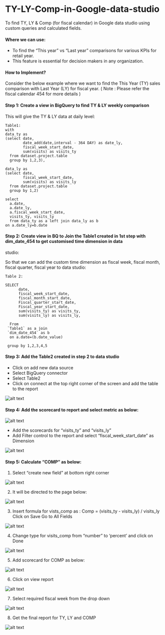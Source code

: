 # TY-LY-Comp-in-Google-data-studio
To find TY, LY &amp; Comp (for fiscal calendar) in Google data studio using custom queries and calculated fields.

#### Where we can use:
- To find the “This year” vs “Last year” comparisons for various KPIs for retail year.
- This feature is essential for decision makers in any organization.

#### How to Implement?
Consider the below example where we want to find the This Year (TY) sales comparison with Last Year (LY) for fiscal year.
( Note : Please refer the fiscal calendar 454 for more details )

#### Step 1: Create a view in BigQuery to find TY & LY weekly comparison
This will give the TY & LY data at daily level:
```
Table1:
with
data_ty as
(select date,
        date_add(date,interval - 364 DAY) as date_ly,
        fiscal_week_start_date,
        sum(visits) as visits_ty
  from dataset.project.table
  group by 1,2,3),

data_ly as
(select date,
        fiscal_week_start_date,
        sum(visits) as visits_ly
  from dataset.project.table
  group by 1,2)

select                           
  a.date,
  a.date_ly,
  a.fiscal_week_start_date,
  visits_ty, visits_ly
  from data_ty as a left join data_ly as b
on a.date_ly=b.date
```

#### Step 2: Create view in BQ to Join the Table1 created in 1st step with dim_date_454  to get customised time dimension in data 
studio:

So that we can add the custom time dimension as fiscal week, fiscal month, fiscal quarter, fiscal year to data studio:
```
Table 2:

SELECT
      date,
      fiscal_week_start_date,
      fiscal_month_start_date,
      Fiscal_quarter_start_date,
      Fiscal_year_start_date,
      sum(visits_ty) as visits_ty,
      sum(visits_ly) as visits_ly,
              
  From
 `Table1` as a join
 `dim_date_454` as b
  on a.date=(b.date_value)
 
 group by 1,2,3,4,5
```
#### Step 3: Add the Table2 created in step 2 to data studio

- Click on add new data source
- Select BigQuery connector
- Select Table2
- Click on connect at the top right corner of the screen and add the table to the report

![alt text](https://drive.google.com/uc?id=1bNghiutQnrntNZmjmih05rCpjVaMQhpL)

#### Step 4: Add the scorecard to report and select metric as below:

![alt text](https://drive.google.com/uc?id=1C51I7MD4BwsnjOBWmMiY8qwKjtYMbgWB)

- Add the scorecards for “visits_ty” and “visits_ly”
- Add Filter control to the report and select “fiscal_week_start_date” as Dimension

![alt text](https://drive.google.com/uc?id=1KhfGM392k0EkU3aJ-qq8CRS1X-7mGgC4)

#### Step 5: Calculate “COMP” as below:
1. Select “create new field” at bottom right corner

![alt text](https://drive.google.com/uc?id=1Os_sxoVU0EntDIc9L-t6KaAgch_zPSha)

2. It will be directed to the page below:
 
![alt text](https://drive.google.com/uc?id=1n_8INq_iBUSakpqOYuGXjyrcgiGxU5Fs)

3. Insert formula for vists_comp as :
   Comp = (visits_ty - visits_ly) / visits_ly
   Click on Save
   Go to All Fields 
   
![alt text](https://drive.google.com/uc?id=1VLFtBlz_MLFwXWtkAEWCMFGChmwg2Wfs)

4. Change type for visits_comp from “number” to ‘percent’ and click on Done
   
![alt text](https://drive.google.com/uc?id=1PBG1S0fETM96d02-8wjBFAMvsFwzfOtJ)

5. Add scorecard for COMP as below:

![alt text](https://drive.google.com/uc?id=1xFGUgejytKE69Ghk783DxIKP9_nDZdRS)

6. Click on view report 

![alt text](https://drive.google.com/uc?id=12zo36ubFjtezk-lDPg9YUJHGse7zyiZe)

7. Select required fiscal week from the drop down 

![alt text](https://drive.google.com/uc?id=1CMSZTbA2MsI7_CdAMorx8tjgb1cVEBwT)

8. Get the final report for TY, LY and COMP

![alt text](https://drive.google.com/uc?id=18MFADRv8zcNSRPKQSIkHw2n3t25AhU9E)









